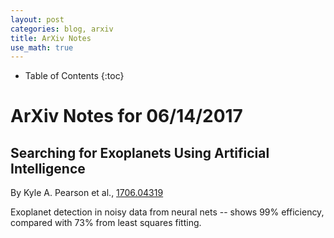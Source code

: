 ```yaml
---
layout: post
categories: blog, arxiv
title: ArXiv Notes
use_math: true
---
```


* Table of Contents
{:toc}


# ArXiv Notes for 06/14/2017

## Searching for Exoplanets Using Artificial Intelligence


By Kyle A. Pearson et al., [1706.04319](https://arxiv.org/abs/1706.04319)

Exoplanet detection in noisy data from neural nets -- shows 99% efficiency, compared with 73% from least squares fitting.